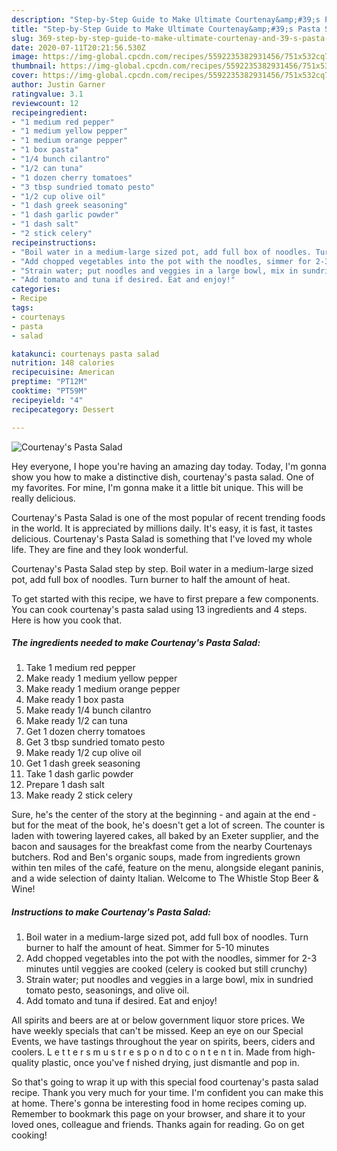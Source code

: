 ```yaml
---
description: "Step-by-Step Guide to Make Ultimate Courtenay&amp;#39;s Pasta Salad"
title: "Step-by-Step Guide to Make Ultimate Courtenay&amp;#39;s Pasta Salad"
slug: 369-step-by-step-guide-to-make-ultimate-courtenay-and-39-s-pasta-salad
date: 2020-07-11T20:21:56.530Z
image: https://img-global.cpcdn.com/recipes/5592235382931456/751x532cq70/courtenays-pasta-salad-recipe-main-photo.jpg
thumbnail: https://img-global.cpcdn.com/recipes/5592235382931456/751x532cq70/courtenays-pasta-salad-recipe-main-photo.jpg
cover: https://img-global.cpcdn.com/recipes/5592235382931456/751x532cq70/courtenays-pasta-salad-recipe-main-photo.jpg
author: Justin Garner
ratingvalue: 3.1
reviewcount: 12
recipeingredient:
- "1 medium red pepper"
- "1 medium yellow pepper"
- "1 medium orange pepper"
- "1 box pasta"
- "1/4 bunch cilantro"
- "1/2 can tuna"
- "1 dozen cherry tomatoes"
- "3 tbsp sundried tomato pesto"
- "1/2 cup olive oil"
- "1 dash greek seasoning"
- "1 dash garlic powder"
- "1 dash salt"
- "2 stick celery"
recipeinstructions:
- "Boil water in a medium-large sized pot, add full box of noodles. Turn burner to half the amount of heat. Simmer for 5-10 minutes"
- "Add chopped vegetables into the pot with the noodles, simmer for 2-3 minutes until veggies are cooked (celery is cooked but still crunchy)"
- "Strain water; put noodles and veggies in a large bowl, mix in sundried tomato pesto, seasonings, and olive oil."
- "Add tomato and tuna if desired. Eat and enjoy!"
categories:
- Recipe
tags:
- courtenays
- pasta
- salad

katakunci: courtenays pasta salad 
nutrition: 148 calories
recipecuisine: American
preptime: "PT12M"
cooktime: "PT59M"
recipeyield: "4"
recipecategory: Dessert

---
```



![Courtenay&#39;s Pasta Salad](https://img-global.cpcdn.com/recipes/5592235382931456/751x532cq70/courtenays-pasta-salad-recipe-main-photo.jpg)

Hey everyone, I hope you're having an amazing day today. Today, I'm gonna show you how to make a distinctive dish, courtenay&#39;s pasta salad. One of my favorites. For mine, I'm gonna make it a little bit unique. This will be really delicious.

Courtenay&#39;s Pasta Salad is one of the most popular of recent trending foods in the world. It is appreciated by millions daily. It's easy, it is fast, it tastes delicious. Courtenay&#39;s Pasta Salad is something that I've loved my whole life. They are fine and they look wonderful.

Courtenay&#39;s Pasta Salad step by step. Boil water in a medium-large sized pot, add full box of noodles. Turn burner to half the amount of heat.


To get started with this recipe, we have to first prepare a few components. You can cook courtenay&#39;s pasta salad using 13 ingredients and 4 steps. Here is how you cook that.

<!--inarticleads1-->

##### The ingredients needed to make Courtenay&#39;s Pasta Salad:

1. Take 1 medium red pepper
1. Make ready 1 medium yellow pepper
1. Make ready 1 medium orange pepper
1. Make ready 1 box pasta
1. Make ready 1/4 bunch cilantro
1. Make ready 1/2 can tuna
1. Get 1 dozen cherry tomatoes
1. Get 3 tbsp sundried tomato pesto
1. Make ready 1/2 cup olive oil
1. Get 1 dash greek seasoning
1. Take 1 dash garlic powder
1. Prepare 1 dash salt
1. Make ready 2 stick celery


Sure, he&#39;s the center of the story at the beginning - and again at the end - but for the meat of the book, he&#39;s doesn&#39;t get a lot of screen. The counter is laden with towering layered cakes, all baked by an Exeter supplier, and the bacon and sausages for the breakfast come from the nearby Courtenays butchers. Rod and Ben&#39;s organic soups, made from ingredients grown within ten miles of the café, feature on the menu, alongside elegant paninis, and a wide selection of dainty Italian. Welcome to The Whistle Stop Beer &amp; Wine! 

<!--inarticleads2-->

##### Instructions to make Courtenay&#39;s Pasta Salad:

1. Boil water in a medium-large sized pot, add full box of noodles. Turn burner to half the amount of heat. Simmer for 5-10 minutes
1. Add chopped vegetables into the pot with the noodles, simmer for 2-3 minutes until veggies are cooked (celery is cooked but still crunchy)
1. Strain water; put noodles and veggies in a large bowl, mix in sundried tomato pesto, seasonings, and olive oil.
1. Add tomato and tuna if desired. Eat and enjoy!


All spirits and beers are at or below government liquor store prices. We have weekly specials that can&#39;t be missed. Keep an eye on our Special Events, we have tastings throughout the year on spirits, beers, ciders and coolers. L e t t e r s m u s t r e s p o n d to c o n t e n t in. Made from high-quality plastic, once you&#39;ve f nished drying, just dismantle and pop in. 

So that's going to wrap it up with this special food courtenay&#39;s pasta salad recipe. Thank you very much for your time. I'm confident you can make this at home. There's gonna be interesting food in home recipes coming up. Remember to bookmark this page on your browser, and share it to your loved ones, colleague and friends. Thanks again for reading. Go on get cooking!
